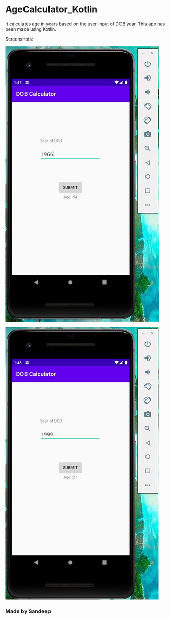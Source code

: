 # AgeCalculator_Kotlin
It calculates age in years based on the user input of DOB year. 
This app has been made using Kotlin.

Screenshots:

![](https://github.com/sandace0987/AgeCalculator_Kotlin/blob/master/Screenshots/dob.JPG)

![](https://github.com/sandace0987/AgeCalculator_Kotlin/blob/master/Screenshots/dob2.JPG)



### Made by Sandeep

